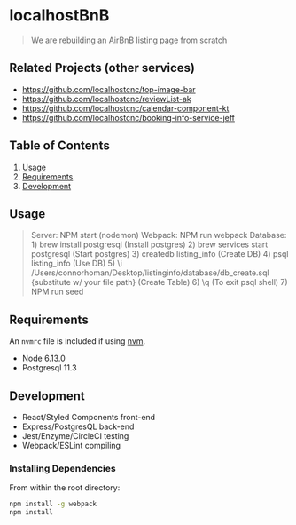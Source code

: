 # localhostBnB

> We are rebuilding an AirBnB listing page from scratch

## Related Projects (other services)

  - https://github.com/localhostcnc/top-image-bar
  - https://github.com/localhostcnc/reviewList-ak
  - https://github.com/localhostcnc/calendar-component-kt
  - https://github.com/localhostcnc/booking-info-service-jeff

## Table of Contents

1. [Usage](#Usage)
1. [Requirements](#requirements)
1. [Development](#development)

## Usage

> Server: NPM start (nodemon)
> Webpack: NPM run webpack
> Database: 1) brew install postgresql (Install postgres)
            2) brew services start postgresql (Start postgres)
            3) createdb listing_info (Create DB)
            4) psql listing_info (Use DB)
            5) \i /Users/connorhoman/Desktop/listinginfo/database/db_create.sql {substitute w/ your file path} (Create Table)
            6) \q (To exit psql shell)
            7) NPM run seed

## Requirements

An `nvmrc` file is included if using [nvm](https://github.com/creationix/nvm).

- Node 6.13.0
- Postgresql 11.3

## Development

- React/Styled Components front-end
- Express/PostgresQL back-end 
- Jest/Enzyme/CircleCI testing
- Webpack/ESLint compiling

### Installing Dependencies

From within the root directory:

```sh
npm install -g webpack
npm install
```


